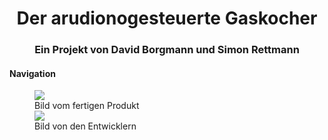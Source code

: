 <html>
<head>
<h1 align="center">Der arudionogesteuerte Gaskocher</h1> 
</head>
<h3 align="center"> Ein Projekt von David Borgmann und Simon Rettmann</h3>

<h4>Navigation</h2>
  
<div class="gallery">
  <figure>
    <img src="https://user-images.githubusercontent.com/88385654/143037268-3350bee4-ea04-49e1-9e9e-01c0cc5e8074.png">
    <figcaption>Bild vom fertigen Produkt</figcaption>
    <img src="https://user-images.githubusercontent.com/88385654/143037251-346941dc-1f1a-4eaf-9ceb-508b2517a24c.png">
    <figcaption>Bild von den Entwicklern</figcaption>
</div>
